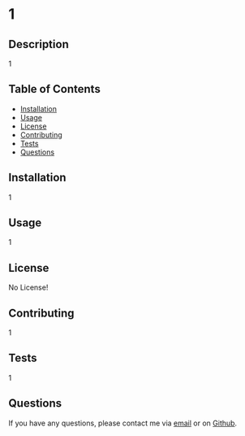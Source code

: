 # 1

## Description

1

## Table of Contents

* [Installation](#installation)
* [Usage](#usage)
* [License](#license)
* [Contributing](#contributing)
* [Tests](#tests)
* [Questions](#questions)

## Installation

1

## Usage

1

## License

No License!

## Contributing

1

## Tests

1

## Questions

If you have any questions, please contact me via [email](1) or on [Github](http://github.com/1).